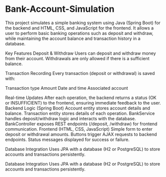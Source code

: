 # Bank-Account-Simulation
This project simulates a simple banking system using Java (Spring Boot) for the backend and HTML, CSS, and JavaScript for the frontend. It allows a user to perform basic banking operations such as deposit and withdraw, while maintaining the account balance and transaction history in a database.

Key Features
Deposit & Withdraw
Users can deposit and withdraw money from their account. Withdrawals are only allowed if there is a sufficient balance.

Transaction Recording
Every transaction (deposit or withdrawal) is saved with:

Transaction type
Amount
Date and time
Associated account

Real-time Updates
After each operation, the backend returns a status (OK or INSUFFICIENT) to the frontend, ensuring immediate feedback to the user.
Backend Logic (Spring Boot)
Account entity stores account details and balance.
Transaction entity stores details of each operation.
BankService handles deposit/withdraw logic and interacts with the database.
BankController exposes REST endpoints (/deposit, /withdraw) for frontend communication.
Frontend (HTML, CSS, JavaScript)
Simple form to enter deposit or withdrawal amounts.
Buttons trigger AJAX requests to backend endpoints.
Status messages displayed for success or failure.

Database Integration
Uses JPA with a database (H2 or PostgreSQL) to store accounts and transactions persistently.



Database Integration
Uses JPA with a database (H2 or PostgreSQL) to store accounts and transactions persistently.
